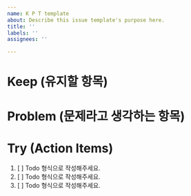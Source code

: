 ```yaml
---
name: K P T template
about: Describe this issue template's purpose here.
title: ''
labels: ''
assignees: ''

---
```


# Keep (유지할 항목)

# Problem (문제라고 생각하는 항목)

# Try (Action Items)
1. [ ] Todo 형식으로 작성해주세요.
2. [ ] Todo 형식으로 작성해주세요.
3. [ ] Todo 형식으로 작성해주세요.
